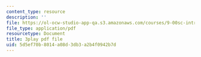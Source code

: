 ```yaml
---
content_type: resource
description: ''
file: https://ol-ocw-studio-app-qa.s3.amazonaws.com/courses/9-00sc-introduction-to-psychology-fall-2011/5d5ef70b8014a08d3db3a2b4f0942b7d_SFPPw6sDHEI.pdf
file_type: application/pdf
resourcetype: Document
title: 3play pdf file
uid: 5d5ef70b-8014-a08d-3db3-a2b4f0942b7d
---
```

